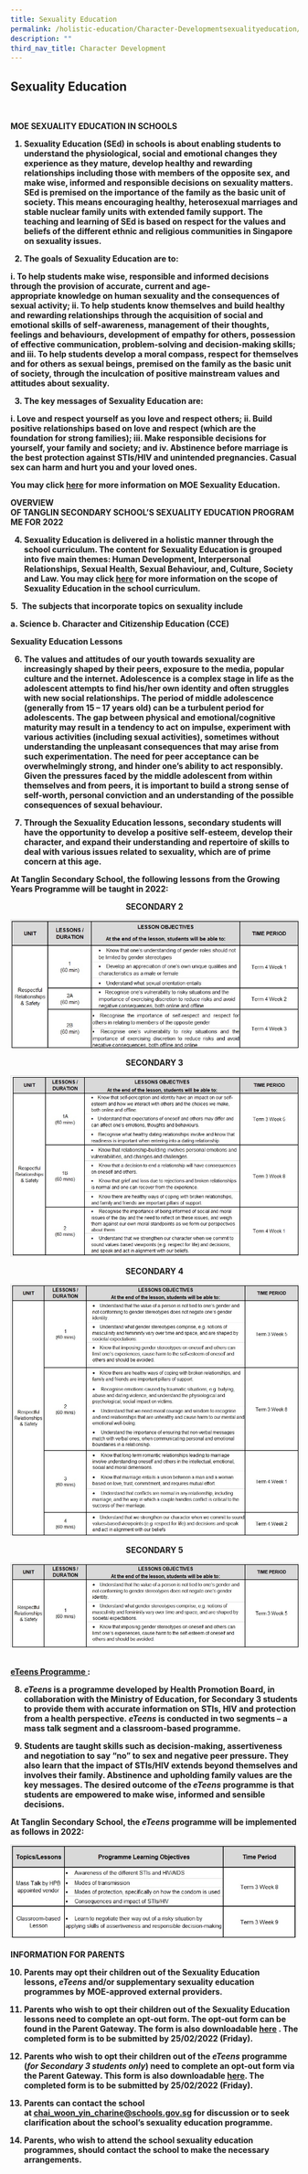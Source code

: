 ```yaml
---
title: Sexuality Education
permalink: /holistic-education/Character-Developmentsexualityeducation/
description: ""
third_nav_title: Character Development
---
```

## Sexuality Education
<br>

<b>MOE&nbsp;SEXUALITY&nbsp;EDUCATION IN&nbsp;SCHOOLS<b>

1.  Sexuality Education (SEd) in schools is about enabling students to understand the physiological, social and emotional changes they experience as they mature, develop healthy and rewarding relationships including those with members of the opposite sex, and make wise, informed and responsible decisions on sexuality matters. SEd is premised on the importance of the family as the basic unit of society. This means encouraging healthy, heterosexual marriages and stable nuclear family units with extended family support. The teaching and learning of SEd is based on respect for the values and beliefs of the different ethnic and religious communities in Singapore on sexuality issues.

2.  The goals of Sexuality Education are to:

i. To help students make wise, responsible and informed decisions through the provision of accurate, current and age-appropriate&nbsp;knowledge&nbsp;on human sexuality and the consequences of sexual activity;
ii. To help students know themselves and build healthy and rewarding relationships through the acquisition of&nbsp;social and emotional skills&nbsp;of self-awareness, management of their thoughts, feelings and behaviours, development of empathy for others, possession of effective communication, problem-solving and decision-making skills; and
iii. To help students develop a moral compass, respect for themselves and for others as sexual beings, premised on the family as the basic unit of society, through the inculcation of&nbsp;positive mainstream values and attitudes&nbsp;about sexuality.

3.  The key messages of Sexuality Education are:

i.  Love and respect yourself as you love and respect others;
ii.  Build positive relationships based on love and respect (which are the foundation for strong families);
iii.  Make responsible decisions for yourself, your family and society; and
iv.  Abstinence before marriage is the best protection against STIs/HIV and unintended pregnancies. Casual sex can harm and hurt you and your loved ones.

You may click&nbsp;[here](https://www.moe.gov.sg/programmes/sexuality-education)&nbsp;for more information on MOE Sexuality Education.

<b>OVERVIEW OF&nbsp;TANGLIN&nbsp;SECONDARY&nbsp;SCHOOL’S&nbsp;SEXUALITY&nbsp;EDUCATION&nbsp;PROGRAMME FOR 2022<b>

4.  Sexuality Education is delivered in a holistic manner through the school curriculum. The content for Sexuality Education is grouped into five main themes: Human Development, Interpersonal Relationships, Sexual Health, Sexual Behaviour, and, Culture, Society and Law. You may click&nbsp;[here](https://www.moe.gov.sg/programmes/sexuality-education/scope-and-teaching-approach)&nbsp;for more information on the scope of Sexuality Education in the school curriculum.&nbsp; &nbsp;
	
 5.&nbsp; The subjects that incorporate topics on sexuality include

a.  Science
b.  Character and Citizenship Education (CCE)

<b>Sexuality Education Lessons<b>

6.  The values and attitudes of our youth towards sexuality are increasingly shaped by their peers, exposure to the media, popular culture and the internet. Adolescence is a complex stage in life as the adolescent attempts to find his/her own identity and often struggles with new social relationships. The period of middle adolescence (generally from 15 – 17 years old) can be a turbulent period for adolescents. The gap between physical and emotional/cognitive maturity may result in a tendency to act on impulse, experiment with various activities (including sexual activities), sometimes without understanding the unpleasant consequences that may arise from such experimentation. The need for peer acceptance can be overwhelmingly strong, and hinder one’s ability to act responsibly. Given the pressures faced by the middle adolescent from within themselves and from peers, it is important to build a strong sense of self-worth, personal conviction and an understanding of the possible consequences of sexual behaviour.

7.  Through the Sexuality Education lessons, secondary students will have the opportunity to develop a positive self-esteem, develop their character, and expand their understanding and repertoire of skills to deal with various issues related to sexuality, which are of prime concern at this age.

<b>At Tanglin Secondary School, the following lessons from the Growing Years Programme will be taught in&nbsp;2022:<b>
<br>
	
<center>
  <b>SECONDARY 2</b>
</center>

![](/images/Sec-2-2022Update.jpg)
	<br>
	
<center>
  <b>SECONDARY 3</b>
</center>

![](/images/Sec-3-2022Update.jpg)
	
	
<center>
  <b>SECONDARY 4</b>
</center>

![](/images/Sec-4-2022Update.jpg)
	<br>
	
<center>
  <b>SECONDARY 5 </b>
</center>
	
![](/images/Sec-5-2022Update.jpg)
	
<br>
	<u><b> eTeens&nbsp;Programme <b></b></b></u><b><b> :

8.  _eTeens_&nbsp;is a programme developed by Health Promotion Board, in collaboration with the Ministry of Education, for Secondary 3 students to provide them with accurate information on STIs, HIV and protection from a health perspective.&nbsp;_eTeens_&nbsp;is conducted in two segments – a mass talk segment and a classroom-based programme.&nbsp;&nbsp;
	
9.  Students are taught skills such as decision-making, assertiveness and negotiation to say “no” to sex and negative peer pressure. They also learn that the impact of STIs/HIV extends beyond themselves and involves their family. Abstinence and upholding family values are the key messages. The desired outcome of the&nbsp;_eTeens_&nbsp;programme is that students are empowered to make wise, informed and sensible decisions.

**At Tanglin Secondary School, the&nbsp;_eTeens_&nbsp;programme will be implemented as follows in 2022:**
	
	
![](/images/eTeens-2022Update.jpg)
	<br>
		
**INFORMATION FOR&nbsp;PARENTS**

10.  Parents may opt their children out of the Sexuality Education lessons,&nbsp;_eTeens_&nbsp;and/or supplementary sexuality education programmes by MOE-approved external providers.

11.  Parents who wish to opt their children out of the&nbsp;**Sexuality Education lessons**&nbsp;need to complete an opt-out form. The opt-out form can be found in the Parent Gateway. The form is also downloadable&nbsp;[here](https://tanglinsec.moe.edu.sg/wp-content/uploads/2022/01/SEd_Annex-A-2022.pdf)&nbsp;. The completed form is to be submitted by 25/02/2022 (Friday).&nbsp;&nbsp;

12.  Parents who wish to opt their children out of the&nbsp;**_eTeens_&nbsp;programme (_for Secondary 3 students only_)**&nbsp;need to complete an opt-out form via the Parent Gateway. This form is also downloadable&nbsp;[here](https://tanglinsec.moe.edu.sg/wp-content/uploads/2022/01/eTeens_Annex-B-2022.pdf). The completed form is to be submitted by 25/02/2022 (Friday).

13.  Parents can contact the school at&nbsp;[chai\_woon\_yin\_charine@schools.gov.sg](mailto:chai_woon_yin_charine@schools.gov.sg)&nbsp;for discussion or to seek clarification about the school’s sexuality education programme.

14.  Parents, who wish to attend the school sexuality education programmes, should contact the school to make the necessary arrangements.</b></b></b></b></b></b></b></b></b></b>